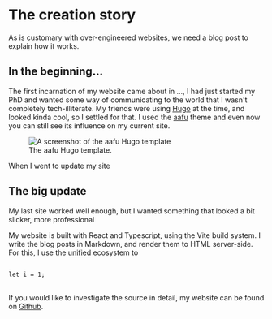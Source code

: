 # The creation story

As is customary with over-engineered websites, we need a blog post to explain how it works.

## In the beginning...

The first incarnation of my website came about in ..., I had just started my PhD and wanted some way of communicating to the world that I wasn't completely tech-illiterate. My friends were using [Hugo](https://gohugo.io/) at the time, and looked kinda cool, so I settled for that. I used the [aafu](https://github.com/darshanbaral/aafu) theme and even now you can still see its influence on my current site.

<figure>
    <img src={{assets/aafu.png}}
         alt="A screenshot of the aafu Hugo template" />
    <figcaption>The aafu Hugo template.</figcaption>
</figure>

When I went to update my site

## The big update

My last site worked well enough, but I wanted something that looked a bit slicker, more professional 

My website is built with React and Typescript, using the Vite build system. I write the blog posts in Markdown, and render them to HTML server-side. For this, I use the [unified](https://github.com/unifiedjs/unified) ecosystem to 

<pre>
<code class="language-ts">
let i = 1;
</code>
</pre>

If you would like to investigate the source in detail, my website can be found on [Github](https://github.com/thomasfsteeples/personal_website).


